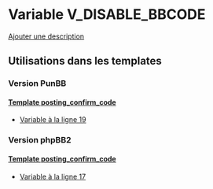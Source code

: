 # Variable V_DISABLE_BBCODE
[Ajouter une description](https://fa-tvars.appspot.com/var/V_DISABLE_BBCODE)

## Utilisations dans les templates

### Version PunBB

#### [Template posting_confirm_code](punbb/posting_confirm_code.md)
* [Variable &agrave; la ligne 19](../punbb/posting_confirm_code.tpl#L19)

### Version phpBB2

#### [Template posting_confirm_code](subsilver/posting_confirm_code.md)
* [Variable &agrave; la ligne 17](../subsilver/posting_confirm_code.tpl#L17)